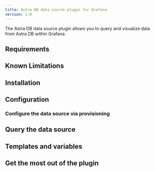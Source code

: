 ```yaml
---
title: Astra DB data source plugin for Grafana
version: 1.0
---
```


The Astra DB data source plugin allows you to query and visualize data from Astra DB within Grafana.

## Requirements

## Known Limitations

## Installation

## Configuration

### Configure the data source via provisioning

## Query the data source

## Templates and variables

## Get the most out of the plugin
